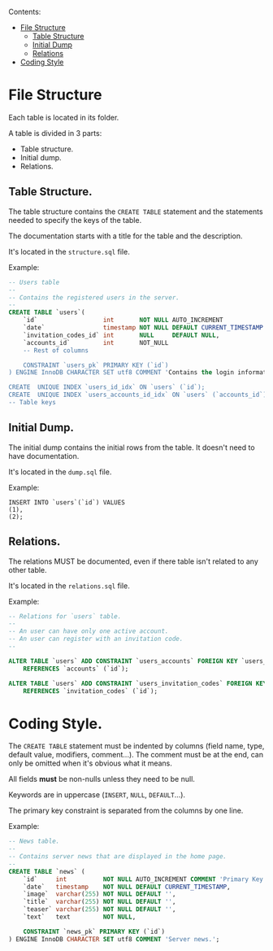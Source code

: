 Contents:

 - [File Structure](#file_structure)
   - [Table Structure](#table_structure)
   - [Initial Dump](#initial_dump)
   - [Relations](#relations)
 - [Coding Style](#coding_style)

<a name="file_structure"></a>
File Structure
==============

Each table is located in its folder.

A table is divided in 3 parts:

 * Table structure.
 * Initial dump.
 * Relations.

<a name="table_structure"></a>
Table Structure.
----------------

The table structure contains the `CREATE TABLE` statement and the statements needed to specify the keys of the table.

The documentation starts with a title for the table and the description.

It's located in the `structure.sql` file.

Example:

```sql
-- Users table
-- 
-- Contains the registered users in the server.
--
CREATE TABLE `users`(
    `id`                  int       NOT NULL AUTO_INCREMENT            COMMENT 'Primary Key.',
    `date`                timestamp NOT NULL DEFAULT CURRENT_TIMESTAMP COMMENT 'Date when the user registered.',
    `invitation_codes_id` int       NULL     DEFAULT NULL,
    `accounts_id`         int       NOT_NULL                           COMMENT 'User\'s last used account.',
    -- Rest of columns

    CONSTRAINT `users_pk` PRIMARY KEY (`id`)
) ENGINE InnoDB CHARACTER SET utf8 COMMENT 'Contains the login information of the registered users.';

CREATE  UNIQUE INDEX `users_id_idx` ON `users` (`id`);
CREATE  UNIQUE INDEX `users_accounts_id_idx` ON `users` (`accounts_id`);
-- Table keys
```

<a name="initial_dump"></a>
Initial Dump.
-------------

The initial dump contains the initial rows from the table. It doesn't need to have documentation.

It's located in the `dump.sql` file.

Example:

```
INSERT INTO `users`(`id`) VALUES
(1),
(2);
```

<a name="relations"></a>
Relations.
----------

The relations MUST be documented, even if there table isn't related to any other table.

It's located in the `relations.sql` file.

Example:

```sql
-- Relations for `users` table.
-- 
-- An user can have only one active account.
-- An user can register with an invitation code.
--

ALTER TABLE `users` ADD CONSTRAINT `users_accounts` FOREIGN KEY `users_accounts` (`accounts_id`)
    REFERENCES `accounts` (`id`);

ALTER TABLE `users` ADD CONSTRAINT `users_invitation_codes` FOREIGN KEY `users_invitation_codes` (`invitation_codes_id`)
    REFERENCES `invitation_codes` (`id`);
```

<a name="coding_style"></a>
Coding Style.
=============

The `CREATE TABLE` statement must be indented by columns (field name, type, default value, modifiers, comment...).
The comment must be at the end, can only be omitted when it's obvious what it means.

All fields **must** be non-nulls unless they need to be null.

Keywords are in uppercase (`INSERT`, `NULL`, `DEFAULT`...).

The primary key constraint is separated from the columns by one line.

Example:

```sql
-- News table.
--
-- Contains server news that are displayed in the home page.
--
CREATE TABLE `news` (
    `id`     int          NOT NULL AUTO_INCREMENT COMMENT 'Primary Key.',
    `date`   timestamp    NOT NULL DEFAULT CURRENT_TIMESTAMP,
    `image`  varchar(255) NOT NULL DEFAULT '',
    `title`  varchar(255) NOT NULL DEFAULT '',
    `teaser` varchar(255) NOT NULL DEFAULT '',
    `text`   text         NOT NULL,

    CONSTRAINT `news_pk` PRIMARY KEY (`id`)
) ENGINE InnoDB CHARACTER SET utf8 COMMENT 'Server news.';
```
